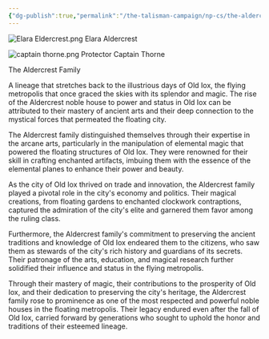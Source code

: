 ```yaml
---
{"dg-publish":true,"permalink":"/the-talisman-campaign/np-cs/the-aldercrests/","noteIcon":""}
---
```



![Elara Eldercrest.png](/img/user/The%20Talisman%20Campaign/NPCs/Elara%20Eldercrest.png)
Elara Aldercrest

![captain thorne.png](/img/user/The%20Talisman%20Campaign/NPCs/captain%20thorne.png)
Protector Captain Thorne

The Aldercrest Family

A lineage that stretches back to the illustrious days of Old Iox, the flying metropolis that once graced the skies with its splendor and magic. The rise of the Aldercrest noble house to power and status in Old Iox can be attributed to their mastery of ancient arts and their deep connection to the mystical forces that permeated the floating city.

The Aldercrest family distinguished themselves through their expertise in the arcane arts, particularly in the manipulation of elemental magic that powered the floating structures of Old Iox. They were renowned for their skill in crafting enchanted artifacts, imbuing them with the essence of the elemental planes to enhance their power and beauty.

As the city of Old Iox thrived on trade and innovation, the Aldercrest family played a pivotal role in the city's economy and politics. Their magical creations, from floating gardens to enchanted clockwork contraptions, captured the admiration of the city's elite and garnered them favor among the ruling class.

Furthermore, the Aldercrest family's commitment to preserving the ancient traditions and knowledge of Old Iox endeared them to the citizens, who saw them as stewards of the city's rich history and guardians of its secrets. Their patronage of the arts, education, and magical research further solidified their influence and status in the flying metropolis.

Through their mastery of magic, their contributions to the prosperity of Old Iox, and their dedication to preserving the city's heritage, the Aldercrest family rose to prominence as one of the most respected and powerful noble houses in the floating metropolis. Their legacy endured even after the fall of Old Iox, carried forward by generations who sought to uphold the honor and traditions of their esteemed lineage.